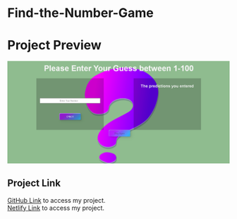 # Find-the-Number-Game

# Project Preview

![Alt Text](https://github.com/asknksk/Find-the-Number-Game/blob/master/Animation_Preview.gif)

## Project Link

<a href="https://asknksk.github.io/Find-the-Number-Game/" target="_blank">GitHub Link</a> to access my project.
<br>
<a href="https://games-guessnumber.netlify.app/" target="_blank">Netlify Link</a> to access my project.
